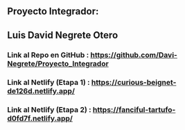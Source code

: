 ## Proyecto Integrador:

## Luis David Negrete Otero

### Link al Repo en GitHub : https://github.com/Davi-Negrete/Proyecto_Integrador

### Link al Netlify (Etapa 1) : https://curious-beignet-de126d.netlify.app/

### Link al Netlify (Etapa 2) : https://fanciful-tartufo-d0fd7f.netlify.app/



